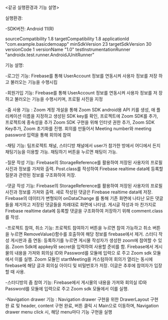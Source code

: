 <같공 실행환경과 기능 설명>

실행환경:

-SDK버전: Android 11(R)

sourceCompatibility 1.8
targetCompatibility 1.8
applicationId "com.example.basicdemoapp"
minSdkVersion 23
targetSdkVersion 30
versionCode 1
versionName "1.0"
testInstrumentationRunner "androidx.test.runner.AndroidJUnitRunner"


기능 설명:

-로그인 기능: Firebase를 통해 UserAccount 정보를 연동시켜 사용자 정보를 저장
하고 불러오는 기능을 수행시킴

-회원가입 기능: Firebase를 통해 UserAccount 정보를 연동시켜 사용자 정보를 저
장하고 불러오는 기능을 수행시키며, 프로필 사진을 지정

-줌 사용 기능 : Zoom 계정 개설을 통해 Zoom SDK android용 API 키를 생성, 애
플리케이션 이름을 지정하고 생성된 SDK key를 확인, 프로젝트에 Zoom SDK를
추가, 프로젝트에 종속성을 추가 Zoom SDK 구현을 위해 인터넷 권한 추가,
Zoom SDK Key추가, Zoom 초기화를 진행. 회의를 만들어서 Meeting number와
meeting password 입력을 통해 회의에 참여

-채팅 기능: 팀프로젝트 채널, 스터디방 채널에서 user가 참가한 방에서 어디에서
든지 채팅기능을 이용할 가능. 채팅하기 버튼을 누르면 채팅이 가능.

-질문 작성 기능: Firebase의 StorageReference를 활용하여 저장된 사용자의 프로필
사진과 정보를 가져와 출력. Post.class를 작성하여 Firebase realtime data에 등록할
질문과 관련된 정보를 구조화하여 저장.

-댓글 작성 기능: Firebase의 StorageReference를 활용하여 저장된 사용자의 프로필
사진과 정보를 가져와 출력. 새로 작성된 댓글은 Firebase realtime data에 저장.
Firebase의 데이터가 변형되어 onDataChange 를 통해 기존 화면에 나타난 모든
댓글들을 제거하고 저장된 댓글들을 차례대로 화면에 나타냄. 게시글 작성과 마
찬가지로 Firebase realtime data에 등록할 댓글을 구조화하여 저장하기 위해
comment.class를 작성.

-프로젝트 참여, 취소 기능: 프로젝트 참여하기 버튼을 누르면 참여 가능하고 취소
버튼을 누르면 RemoveValue()함수를 호출하여 해당 정보를 firebase에서 제거.
스터디 작성 게시판과 줌 연동: 등록하기를 누르면 게시물 작성자가 생성한
zoom에 참여할 수 있음. Zoom Sdk에 appkey와 secret을 입력하여 사용할 준비를
함. Firebase에서 게시물의 내용을 가져와 회의실 ID와 Password를 모듈에 입력으
로 주고 Zoom sdk 모듈에서 이를 실행. Zoom 모듈인 startMeeting을 커스텀하여
회의가 열리는 동시에 firebase에 해당 글과 회의실 아이디 및 비밀번호가 저장.
이글은 추후에 참여자가 입장할 때 사용.

-스터디방의 줌 참여 기능: Firebase에서 게시물의 내용을 가져와 회의실 ID와
Password를 모듈에 입력으로 주고 Zoom sdk 모듈에서 이를 실행.

-Navigation drawer 기능 : Navigation drawer 구현을 위한 DrawerLayout 구현 완
료 및 header, content 구현 완료, 버튼 클릭 시 Main으로 이동하며, Navigation
drawer menu click 시, 해당 menu마다 기능 구현을 실행
